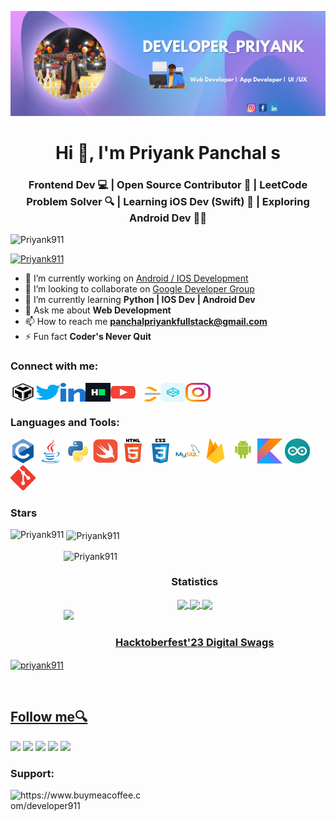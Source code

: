 ![logo](https://github.com/Priyank911/Priyank911/blob/main/Tweet_cover.png)
<h1 align="center">Hi 👋, I'm Priyank Panchal s</h1>
<h3 align="center">Frontend Dev 💻 | Open Source Contributor 🤝 | LeetCode Problem Solver 🔍 | Learning iOS Dev (Swift) 📱 | Exploring Android Dev 🚀✨</h3>
<p align="left"> <img src="https://komarev.com/ghpvc/?username=Priyank911&label=Profile%20views&color=0e75b6&style=flat" alt="Priyank911" /> </p>

<p align="left"> <a href="https://github.com/ryo-ma/github-profile-trophy"><img src="https://github-profile-trophy.vercel.app/?username=Priyank911&theme=" alt="Priyank911" /></a> </p>

- 🔭 I’m currently working on [Android / IOS Development ](https://github.com/Priyank911?tab=repositories)
- 👯 I’m looking to collaborate on [Google Developer Group ](https://g.dev/Developer_Priyank911)
- 🌱 I’m currently learning **Python | IOS Dev | Android Dev**
- 💬 Ask me about **Web Development**
- 📫 How to reach me **panchalpriyankfullstack@gmail.com**
- ⚡ Fun fact **Coder's Never Quit**

</div><h3 align="left">Connect with me:</h3>
<p align="left">
<a href="https://codesandbox.com/Priyank_Dev_" target="blank"><img align="center" src="https://raw.githubusercontent.com/teamedwardforever/Readme-Generator/71f25dd8b98329b168142a6b782a107b75eab178/svg/Social/codesandbox.svg" alt="Priyank_Dev_" height="30" width="40" /></a><a href="https://twitter.com/dev_priyank_" target="blank"><img align="center" src="https://raw.githubusercontent.com/teamedwardforever/Readme-Generator/71f25dd8b98329b168142a6b782a107b75eab178/svg/Social/twitter.svg" alt="dev_priyank_" height="30" width="40" /></a><a href="https://linkedin.com/in/priyankpanchal-coder0911" target="blank"><img align="center" src="https://raw.githubusercontent.com/teamedwardforever/Readme-Generator/71f25dd8b98329b168142a6b782a107b75eab178/svg/Social/linked-in-alt.svg" alt="priyankpanchal-coder0911" height="30" width="40" /></a><a href="https://www.hackerrank.com/Coder_Priyank" target="blank"><img align="center" src="https://raw.githubusercontent.com/teamedwardforever/Readme-Generator/71f25dd8b98329b168142a6b782a107b75eab178/svg/Social/hackerrank.svg" alt="Coder_Priyank" height="30" width="40" /></a><a href="https://www.youtube.com/c/Developer_Priyank" target="blank"><img align="center" src="https://raw.githubusercontent.com/teamedwardforever/Readme-Generator/71f25dd8b98329b168142a6b782a107b75eab178/svg/Social/youtube.svg" alt="Developer_Priyank" height="30" width="40" /></a><a href="https://www.leetcode.com/Developer_Priyank" target="blank"><img align="center" src="https://raw.githubusercontent.com/teamedwardforever/Readme-Generator/71f25dd8b98329b168142a6b782a107b75eab178/svg/Social/leet-code.svg" alt="Developer_Priyank" height="30" width="40" /></a><a href="https://codepen.io/Priyank_Coder911" target="blank"><img align="center" src="https://raw.githubusercontent.com/teamedwardforever/Readme-Generator/71f25dd8b98329b168142a6b782a107b75eab178/svg/Social/codepen.svg" alt="Priyank_Coder911" height="30" width="40" /></a><a href="https://instagram.com/developer_priyank" target="blank"><img align="center" src="https://raw.githubusercontent.com/teamedwardforever/Readme-Generator/71f25dd8b98329b168142a6b782a107b75eab178/svg/Social/instagram.svg" alt="developer_priyank" height="30" width="40" /></a></p>

<h3 align="left">Languages and Tools:</h3>
<p align="left">
<img src="https://raw.githubusercontent.com/teamedwardforever/Readme-Generator/71f25dd8b98329b168142a6b782a107b75eab178/svg/Skills/Languages/c-original.svg" alt="C" width="40" height="40"/>
<img src="https://raw.githubusercontent.com/teamedwardforever/Readme-Generator/71f25dd8b98329b168142a6b782a107b75eab178/svg/Skills/Languages/java-original.svg" alt="Java" width="40" height="40"/>
<img src="https://raw.githubusercontent.com/teamedwardforever/Readme-Generator/71f25dd8b98329b168142a6b782a107b75eab178/svg/Skills/Languages/python-original.svg" alt="Python" width="40" height="40"/>
<img src="https://raw.githubusercontent.com/teamedwardforever/Readme-Generator/71f25dd8b98329b168142a6b782a107b75eab178/svg/Skills/Languages/swift-original.svg" alt="Swift" width="40" height="40"/>
<img src="https://raw.githubusercontent.com/teamedwardforever/Readme-Generator/71f25dd8b98329b168142a6b782a107b75eab178/svg/Skills/Frontend/html5-original-wordmark.svg" alt="HTML" width="40" height="40"/>
<img src="https://raw.githubusercontent.com/teamedwardforever/Readme-Generator/71f25dd8b98329b168142a6b782a107b75eab178/svg/Skills/Frontend/css3-original-wordmark.svg" alt="Css" width="40" height="40"/>
<img src="https://raw.githubusercontent.com/teamedwardforever/Readme-Generator/71f25dd8b98329b168142a6b782a107b75eab178/svg/Skills/Database/mysql-original-wordmark.svg" alt="Mysql" width="40" height="40"/>
<img src="https://raw.githubusercontent.com/teamedwardforever/Readme-Generator/71f25dd8b98329b168142a6b782a107b75eab178/svg/Skills/BackendService/firebase-icon.svg" alt="Firebase" width="40" height="40"/>
<img src="https://raw.githubusercontent.com/teamedwardforever/Readme-Generator/71f25dd8b98329b168142a6b782a107b75eab178/svg/Skills/Mobile/android-original-wordmark.svg" alt="Android" width="40" height="40"/>
<img src="https://raw.githubusercontent.com/teamedwardforever/Readme-Generator/71f25dd8b98329b168142a6b782a107b75eab178/svg/Skills/Mobile/kotlinlang-icon.svg" alt="Kotlin" width="40" height="40"/>
<img src="https://raw.githubusercontent.com/teamedwardforever/Readme-Generator/71f25dd8b98329b168142a6b782a107b75eab178/svg/Skills/Other/arduino-1.svg" alt="Arduino" width="40" height="40"/>
<img src="https://raw.githubusercontent.com/teamedwardforever/Readme-Generator/71f25dd8b98329b168142a6b782a107b75eab178/svg/Skills/Other/git-scm-icon.svg" alt="Git" width="40" height="40"/>
</p>

<h3 align="left">Stars</h3>
<img align="left" height="180em" src="https://github-readme-stats.vercel.app/api/top-langs/?username=Priyank911&layout=compact&theme=dark" alt=Priyank911 />

<p>&nbsp;<img align="center" height="180em" src="https://github-readme-stats.vercel.app/api?username=Priyank911&show_icons=true&locale=en&theme=dark" alt="Priyank911" /></p>

<p><img align="center" height="180em" src="https://github-readme-streak-stats.herokuapp.com/?user=Priyank911&theme=" alt="Priyank911" /></p>

<h3 align="center">Statistics</h3>
<div align="center">
<a href="https://github.com/Priyank911">
<img align="center" src="http://github-profile-summary-cards.vercel.app/api/cards/stats?username=Priyank911&theme=2077" height="180em" />
<img align="center" src="http://github-profile-summary-cards.vercel.app/api/cards/most-commit-language?username=Priyank911&theme=2077" height="180em" />
<img align="center" src="http://github-profile-summary-cards.vercel.app/api/cards/repos-per-language?username=Priyank911&theme=2077" height="180em" />
</div>
  <img src="https://user-images.githubusercontent.com/73097560/115834477-dbab4500-a447-11eb-908a-139a6edaec5c.gif">
<p>
<h3 align="center">Hacktoberfest'23 Digital Swags</h3>
<p><img align="center" src="https://holopin.me/priyank911" alt="priyank911"/> </p>
</p>
  <br>
<p>
  <h2>Follow me🔍</h2>
  <div> <a href="https://twitter.com/dev_priyank_" target="_blank"><img src="https://img.shields.io/badge/Twitter-1DA1F2?style=for-the-badge&logo=twitter&logoColor=white" target="_blank"></a>
<a href="https://www.linkedin.com/in/priyankpanchal-coder0911" target="_blank"><img src="https://img.shields.io/badge/LinkedIn-0077B5?style=for-the-badge&logo=linkedin&logoColor=white" target="_blank"></a>
<a href="https://github.com/Priyank911" target="_blank"><img src="https://img.shields.io/badge/GitHub-100000?style=for-the-badge&logo=github&logoColor=white" target="_blank"></a>
<a href="https://instagram.com/developer_priyank" target="_blank"><img src="https://img.shields.io/badge/Instagram-E4405F?style=for-the-badge&logo=instagram&logoColor=white" target="_blank"></a>
<a href = "mailto:panchalpriyankfullstack@gmail.com"><img src="https://img.shields.io/badge/-Gmail-%23333?style=for-the-badge&logo=gmail&logoColor=white" target="_blank"></a>
</p>
    
<h3 align="left">Support:</h3>
<p><a href="https://www.buymeacoffee.com/https://www.buymeacoffee.com/developer911"> <img align="left" src="https://cdn.buymeacoffee.com/buttons/v2/default-yellow.png" height="50" width="210" alt="https://www.buymeacoffee.com/developer911" /></a></p><br><br>
